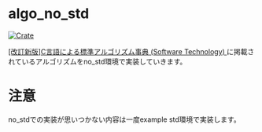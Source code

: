 # algo_no_std
[![Crate](https://img.shields.io/crates/v/algo_no_std.svg)](https://crates.io/crates/algo_no_std)

[[改訂新版]C言語による標準アルゴリズム事典 (Software Technology) ](https://gihyo.jp/book/2018/978-4-7741-9690-9)に掲載されているアルゴリズムをno_std環境で実装していきます。

# 注意
no_stdでの実装が思いつかない内容は一度example std環境で実装します。

